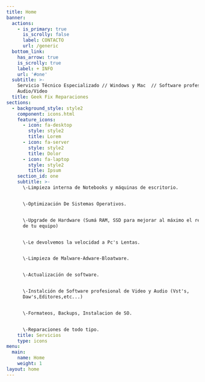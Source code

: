 ```yaml
---
title: Home
banner:
  actions:
    - is_primary: true
      is_scrolly: false
      label: CONTACTO
      url: /generic
  bottom_link:
    has_arrow: true
    is_scrolly: true
    label: + INFO
    url: '#one'
  subtitle: >-
    Servicio Técnico Especializado // Windows y Mac  // Software profesional de
    Audio/Video
  title: Geek Fix Reparaciones
sections:
  - background_style: style2
    component: icons.html
    feature_icons:
      - icon: fa-desktop
        style: style2
        title: Lorem
      - icon: fa-server
        style: style2
        title: Dolor
      - icon: fa-laptop
        style: style2
        title: Ipsum
    section_id: one
    subtitle: >-
      \-Limpieza interna de Notebooks y máquinas de escritorio. 


      \-Optimización De Sistemas Operativos.


      \-Upgrade de Hardware (Sumá RAM, SSD para mejorar al máximo el rendimiento
      de tu equipo)


      \-Le devolvemos la velocidad a Pc's Lentas.


      \-Limpieza de Malware-Adware-Bloatware.


      \-Actualización de software.


      \-Instalción de Software profesional de Video y Audio (Vst's,
      Daw's,Editores,etc...)


      \-Formateos, Backups, Instalacion de SO.


      \-Reparaciones de todo tipo.
    title: Servicios
    type: icons
menu:
  main:
    name: Home
    weight: 1
layout: home
---
```

